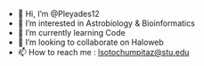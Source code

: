 - 👋 Hi, I’m @Pleyades12
- 👀 I’m interested in Astrobiology & Bioinformatics
- 🌱 I’m currently learning Code
- 💞️ I’m looking to collaborate on Haloweb
- 📫 How to reach me : lsotochumpitaz@stu.edu

<!---
Pleyades12/Pleyades12 is a ✨ special ✨ repository because its `README.md` (this file) appears on your GitHub profile.
You can click the Preview link to take a look at your changes.
--->

